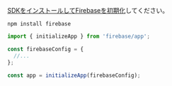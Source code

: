 [SDKをインストールしてFirebaseを初期化](https://firebase.google.com/docs/web/setup?hl=ja#add-sdks-initialize)してください。

```bash:ターミナル
npm install firebase
```

```ts:lib/firebsae.ts
import { initializeApp } from 'firebase/app';

const firebaseConfig = {
  //...
};

const app = initializeApp(firebaseConfig);
```